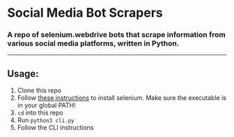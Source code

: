 # Social Media Bot Scrapers
### A repo of selenium.webdrive bots that scrape information from various social media platforms, written in Python.
___
## Usage:
1) Clone this repo
2) Follow [these instructions](https://selenium-python.readthedocs.io/installation.html) to install selenium. Make sure the executable is in your global PATH!
3) `cd` into this repo
4) Run `python3 cli.py`
5) Follow the CLI instructions
